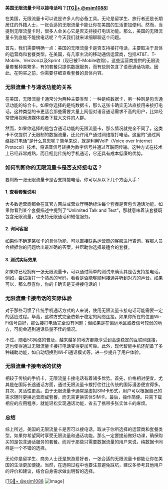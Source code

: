 **美国无限流量卡可以接电话吗？[[TG💪+ @esim1088](https://t.me/s/esim1088)]**

在美国，无限流量卡可以说是许多人的必备工具。无论是留学生、旅行者还是长期居住的外籍人士，一张合适的无限流量卡能让你在美国的生活更加便利。然而，当提到无限流量卡时，很多人会关心它是否支持接打电话功能。那么，美国的无限流量卡到底能不能接电话呢？今天我们就来详细聊聊这个问题。

首先，我们需要明确一点：美国的无限流量卡是否支持接打电话，主要取决于具体的运营商和套餐类型。在美国，有几家主流的移动通信运营商，包括AT&T、T-Mobile、Verizon以及Sprint（现已被T-Mobile收购）。这些运营商提供的无限流量套餐种类繁多，有的套餐只提供数据服务，而有些则包含了语音通话功能。因此，在购买之前，你需要仔细查看套餐的具体内容。

### **无限流量卡与通话功能的关系**

在美国，无限流量卡通常分为两种主要类型：一种是纯数据卡，另一种则是包含通话功能的综合卡。如果你选择的是纯数据卡，那么这张卡确实无法直接用来接打电话。这种类型的卡更适合那些需要大量上网但对语音通话需求不高的用户，比如经常使用视频流媒体或者下载大文件的人群。

然而，如果你选择的是包含通话功能的无限流量卡，那么情况就完全不同了。这类卡不仅提供了无限制的数据流量，还允许用户通过网络拨打电话。这里的“通过网络拨打电话”是什么意思呢？简单来说，就是利用VoIP（Voice over Internet Protocol）技术，将语音信号转换为数字信号并通过互联网传输。这种方式在技术上已经非常成熟，而且相比传统的手机通话，它还具有成本低廉的优势。

### **如何判断你的无限流量卡是否支持接电话？**

要判断一张无限流量卡是否支持接电话，你可以从以下几个方面入手：

#### **1. 查看套餐说明**
大多数运营商都会在其官方网站或营业厅明确标注每个套餐是否包含通话功能。如果你看到某个套餐描述中提到了“Unlimited Talk and Text”，那就意味着该套餐既包含无限流量，也支持无限通话和短信服务。

#### **2. 询问客服**
如果你不确定某张卡的具体功能，可以直接联系运营商的客服进行咨询。客服人员会根据你的问题给出最准确的答案，并帮助你选择最适合的套餐。

#### **3. 测试实际效果**
如果你已经拥有一张无限流量卡，可以通过简单的测试来确认其是否支持接电话。例如，尝试拨打一个熟悉的号码，看看是否能够顺利接通并听到对方的声音。如果可以，那么恭喜你，你的卡确实是支持接电话的！

### **无限流量卡接电话的实际体验**

对于那些习惯了传统手机通话方式的人来说，使用无限流量卡接电话可能需要一定的适应过程。毕竟，这种方式完全依赖于稳定的网络连接。如果你所在的位置Wi-Fi信号良好，那么接打电话完全没有问题；但如果是在偏远地区或者信号较弱的地方，可能会遇到通话质量不佳的情况。

不过，随着5G网络的普及，越来越多的地方都能享受到高速稳定的互联网连接，这也使得通过无限流量卡接打电话变得更加可靠。此外，现代智能手机还配备了多种辅助功能，如自动切换到Wi-Fi通话模式等，进一步提升了用户体验。

### **无限流量卡接电话的优势**

相较于传统的手机卡，无限流量卡接电话有着诸多优势。首先，价格相对便宜。尤其是在国际长途通话方面，通过无限流量卡拨打往往比传统的国际漫游便宜得多。其次，灵活性更高。由于无限流量卡通常是虚拟SIM卡形式，用户可以根据自己的需求随时更换运营商或套餐，而无需更换实体SIM卡。最后，操作简便。只需下载相应的应用程序，就能轻松实现通话功能，省去了携带多张实体卡的麻烦。

### **总结**

综上所述，美国的无限流量卡是否可以接电话，取决于你所选择的运营商和套餐类型。如果你希望同时享受无限流量和通话功能，那么一定要提前做好功课，确保购买的是包含通话服务的套餐。而对于那些只需要数据流量的用户来说，纯数据卡同样是一个不错的选择。

无论你是留学生、商务人士还是旅游爱好者，一张合适的无限流量卡都能让你在美国的生活更加便捷。当然，在选购过程中也要注意避免踩坑，建议多参考其他用户的评价和建议，结合自身需求做出明智的选择。

[[TG💪+ @esim1088](https://t.me/s/esim1088) ![Image](https://i.postimg.cc/4NQfJmqS/Snipaste-2025-05-13-00-14-12.png)]